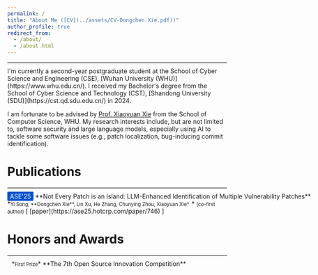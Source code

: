 ```yaml
---
permalink: /
title: "About Me ([CV](../assets/CV-Dongchen Xie.pdf))"
author_profile: true
redirect_from: 
  - /about/
  - /about.html
---
```

<hr style="border: 0; border-top: 1px solid #ddd; margin: 10px 0;">
I'm currently a second-year postgraduate student at the School of Cyber Science and Engineering (CSE), [Wuhan University (WHU)](https://www.whu.edu.cn/).  I received my Bachelor's degree from the School of Cyber Science and Technology (CST), [Shandong University (SDU)](https://cst.qd.sdu.edu.cn/) in 2024.

 I am fortunate to be advised by [Prof. Xiaoyuan Xie](https://xiaoyuanxie.github.io/) from the School of Computer Science, WHU. My research interests include, but are not limited to, software security and large language models, especially using AI to tackle some software issues (e.g., patch localization, bug-inducing commit identification).

# <a id="Publications"></a>Publications
<hr style="border: 0; border-top: 1px solid #ddd; margin: 10px 0;">
<span style="white-space: nowrap;">
  <span style="background-color: #0052cc; color: white; padding: 2px 6px; border-radius: 2px;">ASE'25</span> 
  **Not Every Patch is an Island: LLM-Enhanced Identification of Multiple Vulnerability Patches**
</span>
*<span style="font-size: 0.8em;">Yi Song, **Dongchen Xie**, Lin Xu, He Zhang, Chunying Zhou, Xiaoyuan Xie*&ensp;</span>* <span style="font-size: 0.8em;">(co-first author)</span> [ [paper](https://ase25.hotcrp.com/paper/746) ]

# <a id="Honors and Awards"></a>Honors and Awards
<hr style="border: 0; border-top: 1px solid #ddd; margin: 10px 0;">
<span style="white-space: nowrap;">
  <i class="fas fa-medal" style="color: #FFD700; margin: 0 5px;"></i>*<span style="font-size: 0.8em;">First Prize</span>* <!-- 皇冠图标 -->
  **The 7th Open Source Innovation Competition**
</span>

